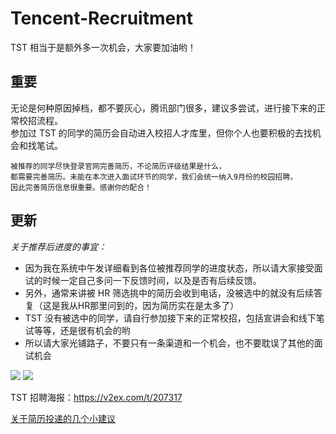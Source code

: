 # Tencent-Recruitment
TST 相当于是额外多一次机会，大家要加油哟！

## 重要

无论是何种原因掉档，都不要灰心，腾讯部门很多，建议多尝试，进行接下来的正常校招流程。  
参加过 TST 的同学的简历会自动进入校招人才库里，但你个人也要积极的去找机会和找笔试。

```
被推荐的同学尽快登录官网完善简历，不论简历评级结果是什么，
都需要完善简历。未能在本次进入面试环节的同学，我们会统一纳入9月份的校园招聘，
因此完善简历信息很重要。感谢你的配合！
```

## 更新  

*关于推荐后进度的事宜：*

* 因为我在系统中午发详细看到各位被推荐同学的进度状态，所以请大家接受面试的时候一定自己多问一下反馈时间，以及是否有后续反馈。
* 另外，通常来讲被 HR 筛选挑中的简历会收到电话，没被选中的就没有后续答复（这是我从HR那里问到的，因为简历实在是太多了）
* TST 没有被选中的同学，请自行参加接下来的正常校招，包括宣讲会和线下笔试等等，还是很有机会的哟
* 所以请大家光铺路子，不要只有一条渠道和一个机会，也不要耽误了其他的面试机会


![](http://ww2.sinaimg.cn/large/644eac00gw1eun8uru3nij216q0wktfl.jpg)
![](http://ww4.sinaimg.cn/large/644eac00gw1eun8v2b40fj217g0jidka.jpg)

TST 招聘海报：https://v2ex.com/t/207317

[关于简历投递的几个小建议](https://www.v2ex.com/t/124229)
